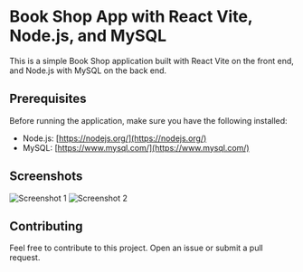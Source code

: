 # Book Shop App with React Vite, Node.js, and MySQL

This is a simple Book Shop application built with React Vite on the front end, and Node.js with MySQL on the back end.

## Prerequisites

Before running the application, make sure you have the following installed:

- Node.js: [https://nodejs.org/](https://nodejs.org/)
- MySQL: [https://www.mysql.com/](https://www.mysql.com/)

## Screenshots

![Screenshot 1](src\assets\1.png)
![Screenshot 2](src\assets\2.png)

## Contributing

Feel free to contribute to this project. Open an issue or submit a pull request.
